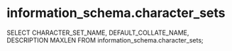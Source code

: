 # information_schema.character_sets
SELECT 
CHARACTER_SET_NAME,
DEFAULT_COLLATE_NAME,
DESCRIPTION	MAXLEN
FROM information_schema.character_sets;
